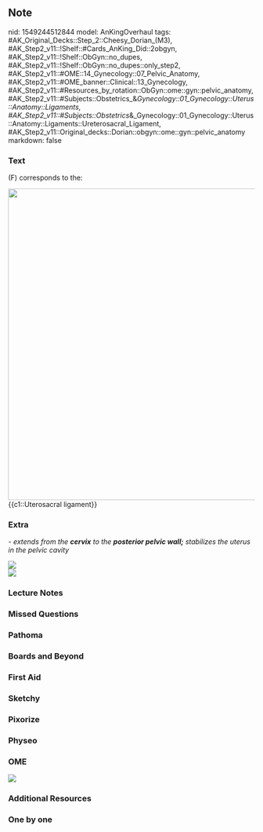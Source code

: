 ## Note
nid: 1549244512844
model: AnKingOverhaul
tags: #AK_Original_Decks::Step_2::Cheesy_Dorian_(M3), #AK_Step2_v11::!Shelf::#Cards_AnKing_Did::2obgyn, #AK_Step2_v11::!Shelf::ObGyn::no_dupes, #AK_Step2_v11::!Shelf::ObGyn::no_dupes::only_step2, #AK_Step2_v11::#OME::14_Gynecology::07_Pelvic_Anatomy, #AK_Step2_v11::#OME_banner::Clinical::13_Gynecology, #AK_Step2_v11::#Resources_by_rotation::ObGyn::ome::gyn::pelvic_anatomy, #AK_Step2_v11::#Subjects::Obstetrics_&_Gynecology::01_Gynecology::Uterus::Anatomy::Ligaments, #AK_Step2_v11::#Subjects::Obstetrics_&_Gynecology::01_Gynecology::Uterus::Anatomy::Ligaments::Ureterosacral_Ligament, #AK_Step2_v11::Original_decks::Dorian::obgyn::ome::gyn::pelvic_anatomy
markdown: false

### Text
(F) corresponds to the:
<div>
  <img src="paste-109401406963715.jpg" class="resizer" style=
  "width: 635px;">
  <div>
    {{c1::Uterosacral ligament}}
  </div>
</div>

### Extra
<i>- extends from the <b>cervix</b> to the <b>posterior pelvic
wall;</b> stabilizes the uterus in the pelvic cavity</i>
<div>
  <i><img src="paste-109611860361219.jpg"></i>
</div>
<div>
  <div style="display: inline !important;">
    <i><img src="paste-133092446568449.jpg"></i>
  </div>
</div>

### Lecture Notes


### Missed Questions


### Pathoma


### Boards and Beyond


### First Aid


### Sketchy


### Pixorize


### Physeo


### OME
<div class="ome-widget">
  <a href=
  "https://onlinemeded.org/spa/gynecology?ref=anki"><img src=
  "_OME_AnkiFlashcards_Topic_1.png"></a>
</div>

### Additional Resources


### One by one

